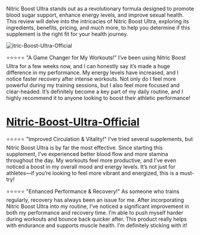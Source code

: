 Nitric Boost Ultra stands out as a revolutionary formula designed to promote blood sugar support, enhance energy levels, and improve sexual health. This review will delve into the intricacies of Nitric Boost Ultra, exploring its ingredients, benefits, pricing, and much more, to help you determine if this supplement is the right fit for your health journey.

![itric-Boost-Ultra-Official](https://github.com/user-attachments/assets/101b4d97-fe9d-4381-a017-0d5676d79d13)


⭐️⭐️⭐️⭐️⭐️
"A Game Changer for My Workouts!"
I’ve been using Nitric Boost Ultra for a few weeks now, and I can honestly say it’s made a huge difference in my performance. My energy levels have increased, and I notice faster recovery after intense workouts. Not only do I feel more powerful during my training sessions, but I also feel more focused and clear-headed. It’s definitely become a key part of my daily routine, and I highly recommend it to anyone looking to boost their athletic performance!

# [Nitric-Boost-Ultra-Official](https://nitricboostultraofficialbuyonline.github.io/nitricboostultra-/)

⭐️⭐️⭐️⭐️⭐️
"Improved Circulation & Vitality!"
I’ve tried several supplements, but Nitric Boost Ultra is by far the most effective. Since starting this supplement, I’ve experienced better blood flow and more stamina throughout the day. My workouts feel more productive, and I’ve even noticed a boost in my overall mood and energy levels. It’s not just for athletes—if you’re looking to feel more vibrant and energized, this is a must-try!


⭐️⭐️⭐️⭐️⭐️
"Enhanced Performance & Recovery!"
As someone who trains regularly, recovery has always been an issue for me. After incorporating Nitric Boost Ultra into my routine, I’ve noticed a significant improvement in both my performance and recovery time. I’m able to push myself harder during workouts and bounce back quicker after. This product really helps with endurance and supports muscle health. I’m definitely sticking with it!

